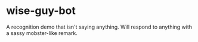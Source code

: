 # wise-guy-bot
A recognition demo that isn't saying anything. Will respond to anything with a sassy mobster-like remark.
